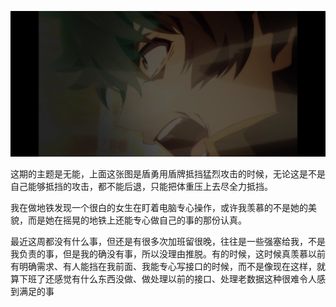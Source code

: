 ![img.png](img/dy1.png)

这期的主题是无能，上面这张图是盾勇用盾牌抵挡猛烈攻击的时候，无论这是不是自己能够抵挡的攻击，都不能后退，只能把体重压上去尽全力抵挡。

我在做地铁发现一个很白的女生在盯着电脑专心操作，或许我羡慕的不是她的美貌，而是她在摇晃的地铁上还能专心做自己的事的那份认真。

最近这周都没有什么事，但还是有很多次加班留很晚，往往是一些强塞给我，不是我负责的事，但是我的确没有事，所以没理由推脱。有的时候，这时候真羡慕以前有明确需求、有人能挡在我前面、我能专心写接口的时候，而不是像现在这样，就算下班了还感觉有什么东西没做、做处理以前的接口、处理老数据这种很难令人感到满足的事